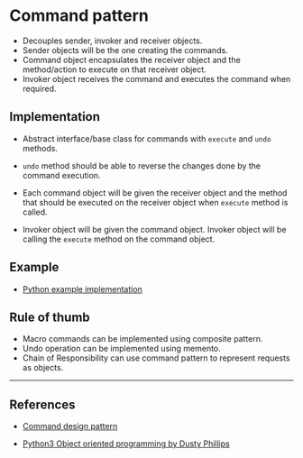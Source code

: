 # Command pattern

- Decouples sender, invoker and receiver objects.
- Sender objects will be the one creating the commands.
- Command object encapsulates the receiver object and the method/action to execute on that receiver object.
- Invoker object receives the command and executes the command when required.

## Implementation

- Abstract interface/base class for commands with `execute` and `undo` methods.

- `undo` method should be able to reverse the changes done by the command execution.

- Each command object will be given the receiver object and the method that should be executed on the receiver object when `execute` method is called.

- Invoker object will be given the command object. Invoker object will be calling the `execute` method on the command object.

## Example

- [Python example implementation](https://github.com/faif/python-patterns/blob/master/patterns/behavioral/command.py)

## Rule of thumb

- Macro commands can be implemented using composite pattern.
- Undo operation can be implemented using memento.
- Chain of Responsibility can use command pattern to represent requests as objects.

---

## References

- [Command design pattern](https://sourcemaking.com/design_patterns/command)

- [Python3 Object oriented programming by Dusty Phillips](https://www.amazon.in/dp/B005O9OFWQ/ref=dp-kindle-redirect?_encoding=UTF8&btkr=1)
